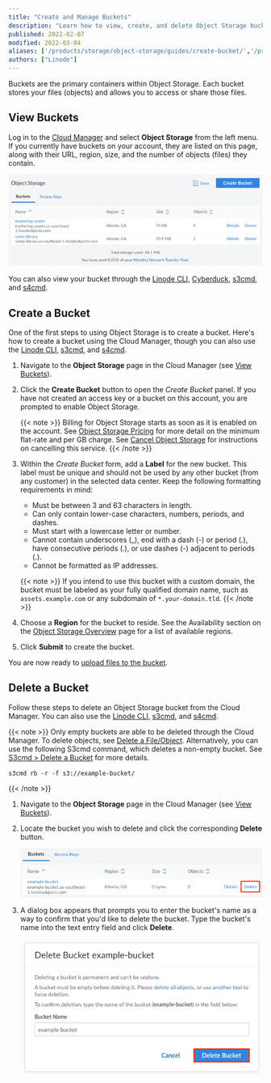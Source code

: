 ```yaml
---
title: "Create and Manage Buckets"
description: "Learn how to view, create, and delete Object Storage buckets through the Cloud Manager."
published: 2022-02-07
modified: 2022-03-04
aliases: ['/products/storage/object-storage/guides/create-bucket/','/products/storage/object-storage/guides/delete-bucket/']
authors: ["Linode"]
---
```


Buckets are the primary containers within Object Storage. Each bucket stores your files (objects) and allows you to access or share those files.

## View Buckets

Log in to the [Cloud Manager](https://cloud.linode.com/) and select **Object Storage** from the left menu. If you currently have buckets on your account, they are listed on this page, along with their URL, region, size, and the number of objects (files) they contain.

![](bucket-list.png)

You can also view your bucket through the [Linode CLI](/docs/products/storage/object-storage/guides/linode-cli/), [Cyberduck](/docs/products/storage/object-storage/guides/cyberduck/#view-your-buckets-and-files), [s3cmd](/docs/products/storage/object-storage/guides/s3cmd/#list-buckets), and [s4cmd](/docs/products/storage/object-storage/guides/s4cmd/#list-buckets).

## Create a Bucket

One of the first steps to using Object Storage is to create a bucket. Here's how to create a bucket using the Cloud Manager, though you can also use the [Linode CLI](/docs/products/storage/object-storage/guides/linode-cli/#create-a-bucket-with-the-cli), [s3cmd](/docs/products/storage/object-storage/guides/s3cmd/#create-a-bucket), and [s4cmd](/docs/products/storage/object-storage/guides/s4cmd/#create-a-bucket).

1.  Navigate to the **Object Storage** page in the Cloud Manager (see [View Buckets](#view-buckets)).

1.  Click the **Create Bucket** button to open the *Create Bucket* panel. If you have not created an access key or a bucket on this account, you are prompted to enable Object Storage.

    {{< note >}}
    Billing for Object Storage starts as soon as it is enabled on the account. See [Object Storage Pricing](/docs/products/storage/object-storage/#pricing) for more detail on the minimum flat-rate and per GB charge. See [Cancel Object Storage](/docs/products/storage/object-storage/guides/cancel/) for instructions on cancelling this service.
    {{< /note >}}

1.  Within the *Create Bucket* form, add a **Label** for the new bucket. This label must be unique and should not be used by any other bucket (from any customer) in the selected data center. Keep the following formatting requirements in mind:
    - Must be between 3 and 63 characters in length.
    - Can only contain lower-case characters, numbers, periods, and dashes.
    - Must start with a lowercase letter or number.
    - Cannot contain underscores (_), end with a dash (-) or period (.), have consecutive periods (.), or use dashes (-) adjacent to periods (.).
    - Cannot be formatted as IP addresses.

    {{< note >}}
    If you intend to use this bucket with a custom domain, the bucket must be labeled as your fully qualified domain name, such as `assets.example.com` or any subdomain of `*.your-domain.tld`.
    {{< /note >}}

1.  Choose a **Region** for the bucket to reside. See the Availability section on the [Object Storage Overview](/docs/products/storage/object-storage/#availability) page for a list of available regions.

1.  Click **Submit** to create the bucket.

You are now ready to [upload files to the bucket](/docs/products/storage/object-storage/guides/manage-files/).

## Delete a Bucket

Follow these steps to delete an Object Storage bucket from the Cloud Manager. You can also use the [Linode CLI](/docs/products/storage/object-storage/guides/linode-cli/), [s3cmd](/docs/products/storage/object-storage/guides/s3cmd/#delete-a-bucket), and [s4cmd](/docs/products/storage/object-storage/guides/s4cmd/#delete-a-bucket).

{{< note >}}
Only empty buckets are able to be deleted through the Cloud Manager. To delete objects, see [Delete a File/Object](/docs/products/storage/object-storage/guides/manage-files/#delete-a-file). Alternatively, you can use the following S3cmd command, which deletes a non-empty bucket. See [S3cmd > Delete a Bucket](/docs/products/storage/object-storage/guides/s3cmd/#delete-a-bucket) for more details.

    s3cmd rb -r -f s3://example-bucket/
{{< /note >}}

1.  Navigate to the **Object Storage** page in the Cloud Manager (see [View Buckets](#view-buckets)).

1.  Locate the bucket you wish to delete and click the corresponding **Delete** button.

    ![Delete an Object Storage bucket](delete-obj-bucket.png)

1. A dialog box appears that prompts you to enter the bucket's name as a way to confirm that you'd like to delete the bucket. Type the bucket's name into the text entry field and click **Delete**.

    ![Confirm deleting the Object Storage bucket](delete-obj-bucket-confirm.png)